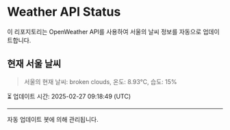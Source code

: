
# Weather API Status

이 리포지토리는 OpenWeather API를 사용하여 서울의 날씨 정보를 자동으로 업데이트합니다.

## 현재 서울 날씨
> 서울의 현재 날씨: broken clouds, 온도: 8.93°C, 습도: 15%

⏳ 업데이트 시간: 2025-02-27 09:18:49 (UTC)

---
자동 업데이트 봇에 의해 관리됩니다.
